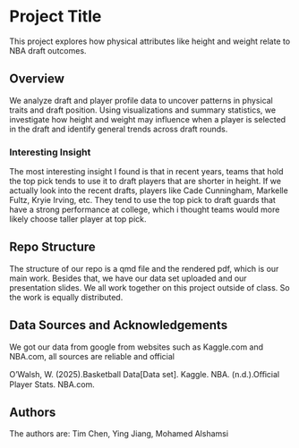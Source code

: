 # Project Title

This project explores how physical attributes like height and weight relate to NBA draft outcomes.

## Overview

We analyze draft and player profile data to uncover patterns in physical traits and draft position. Using visualizations and summary statistics, we investigate how height and weight may influence when a player is selected in the draft and identify general trends across draft rounds.

### Interesting Insight

The most interesting insight I found is that in recent years, teams that hold the top pick tends to use it to draft players that are shorter in height. If we actually look into the recent drafts, players like Cade Cunningham, Markelle Fultz, Kryie Irving, etc. They tend to use the top pick to draft guards that have a strong performance at college, which i thought teams would more likely choose taller player at top pick. 


## Repo Structure

The structure of our repo is a qmd file and the rendered pdf, which is our main work. Besides that, we have our data set uploaded and our presentation slides. We all work together on this project outside of class. So the work is equally distributed. 

## Data Sources and Acknowledgements

We got our data from google from websites such as Kaggle.com and NBA.com, all sources are reliable and official

O’Walsh, W. (2025).Basketball Data[Data set]. Kaggle.
NBA. (n.d.).Oﬀicial Player Stats. NBA.com.

## Authors

The authors are: Tim Chen, Ying Jiang, Mohamed Alshamsi​
